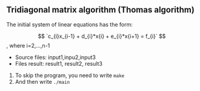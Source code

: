 ## Tridiagonal matrix algorithm (Thomas algorithm)
The initial system of linear equations has the form:

$$ `c_{i}x_{i-1} + d_{i}*x{i} + e_{i}*x{i+1} = f_{i}` $$, where i=2,...,n-1 

* Source files: input1,inpu2,input3
* Files result: result1, result2, result3

1. To skip the program, you need to write `make`
2. And then write `./main`
